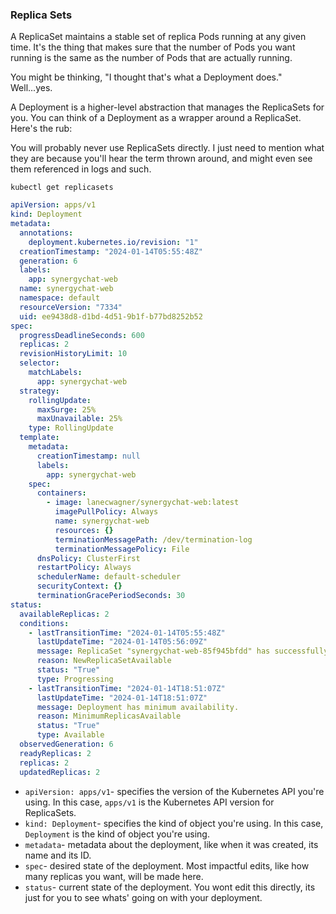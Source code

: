 ### Replica Sets

A ReplicaSet maintains a stable set of replica Pods running at any given time. It's the thing that makes sure that the number of Pods you want running is the same as the number of Pods that are actually running.

You might be thinking, "I thought that's what a Deployment does." Well...yes.

A Deployment is a higher-level abstraction that manages the ReplicaSets for you. You can think of a Deployment as a wrapper around a ReplicaSet. Here's the rub:

You will probably never use ReplicaSets directly. I just need to mention what they are because you'll hear the term thrown around, and might even see them referenced in logs and such.

`kubectl get replicasets`

```yaml
apiVersion: apps/v1
kind: Deployment
metadata:
  annotations:
    deployment.kubernetes.io/revision: "1"
  creationTimestamp: "2024-01-14T05:55:48Z"
  generation: 6
  labels:
    app: synergychat-web
  name: synergychat-web
  namespace: default
  resourceVersion: "7334"
  uid: ee9438d8-d1bd-4d51-9b1f-b77bd8252b52
spec:
  progressDeadlineSeconds: 600
  replicas: 2
  revisionHistoryLimit: 10
  selector:
    matchLabels:
      app: synergychat-web
  strategy:
    rollingUpdate:
      maxSurge: 25%
      maxUnavailable: 25%
    type: RollingUpdate
  template:
    metadata:
      creationTimestamp: null
      labels:
        app: synergychat-web
    spec:
      containers:
        - image: lanecwagner/synergychat-web:latest
          imagePullPolicy: Always
          name: synergychat-web
          resources: {}
          terminationMessagePath: /dev/termination-log
          terminationMessagePolicy: File
      dnsPolicy: ClusterFirst
      restartPolicy: Always
      schedulerName: default-scheduler
      securityContext: {}
      terminationGracePeriodSeconds: 30
status:
  availableReplicas: 2
  conditions:
    - lastTransitionTime: "2024-01-14T05:55:48Z"
      lastUpdateTime: "2024-01-14T05:56:09Z"
      message: ReplicaSet "synergychat-web-85f945bfdd" has successfully progressed.
      reason: NewReplicaSetAvailable
      status: "True"
      type: Progressing
    - lastTransitionTime: "2024-01-14T18:51:07Z"
      lastUpdateTime: "2024-01-14T18:51:07Z"
      message: Deployment has minimum availability.
      reason: MinimumReplicasAvailable
      status: "True"
      type: Available
  observedGeneration: 6
  readyReplicas: 2
  replicas: 2
  updatedReplicas: 2
```

- `apiVersion: apps/v1`- specifies the version of the Kubernetes API you're using. In this case, `apps/v1` is the Kubernetes API version for ReplicaSets.
- `kind: Deployment`- specifies the kind of object you're using. In this case, `Deployment` is the kind of object you're using.
- `metadata`- metadata about the deployment, like when it was created, its name and its ID.
- `spec`- desired state of the deployment. Most impactful edits, like how many replicas you want, will be made here.
- `status`- current state of the deployment. You wont edit this directly, its just for you to see whats' going on with your deployment.
